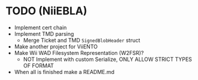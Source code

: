 # TODO (NiiEBLA)

- Implement cert chain
- Implement TMD parsing
    - Merge Ticket and TMD `SignedBlobHeader` struct
- Make another project for ViiENTO
- Make Wii WAD Filesystem Representation (W2FSR)?
    - NOT Implement with custom Serialize, ONLY ALLOW STRICT TYPES OF FORMAT
- When all is finished make a README.md
